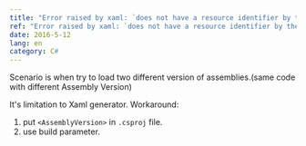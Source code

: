 ```yaml
---
title: "Error raised by xaml: `does not have a resource identifier by the uri`"
ref: "Error raised by xaml: `does not have a resource identifier by the uri`"
date: 2016-5-12
lang: en
category: C#
---
```


Scenario is when try to load two different version of assemblies.(same code with different Assembly
Version) 

It's limitation to Xaml generator. Workaround:
1. put `<AssemblyVersion>` in `.csproj` file.
2. use build parameter.
